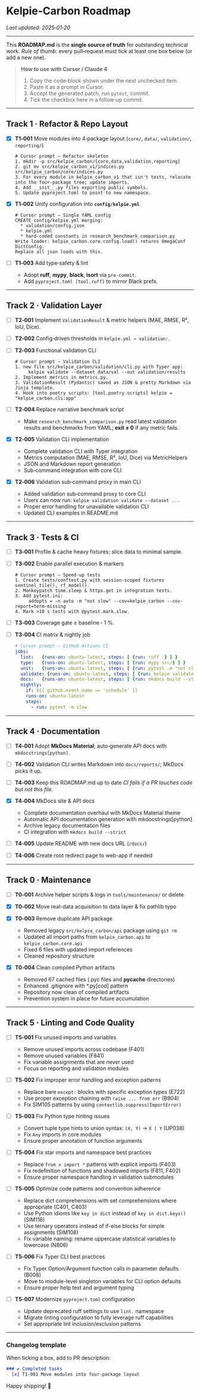 # Kelpie‑Carbon Roadmap
_Last updated: 2025‑01‑20_

---

This **ROADMAP.md** is the **single source of truth** for outstanding technical work.
*Rule of thumb*: every pull‑request must tick at least one box below (or add a new one).

> **How to use with Cursor / Claude 4**
> 1. Copy the code‑block shown under the next unchecked item.
> 2. Paste it as a prompt in Cursor.
> 3. Accept the generated patch, run `pytest`, commit.
> 4. Tick the checkbox here in a follow‑up commit.

---

## Track 1 · Refactor & Repo Layout

- [x] **T1‑001** Move modules into 4‑package layout (`core/`, `data/`, `validation/`, `reporting/`)
  ```text
  # Cursor prompt – Refactor skeleton
  1. mkdir -p src/kelpie_carbon/{core,data,validation,reporting}
  2. git mv src/kelpie_carbon_v1/indices.py src/kelpie_carbon/core/indices.py
  3. For every module in kelpie_carbon_v1 that isn't tests, relocate into the four‑package tree; update imports.
  4. Add __init__.py files exporting public symbols.
  5. Update pyproject.toml to point to new namespace.
  ```

- [x] **T1‑002** Unify configuration into **`config/kelpie.yml`**
  ```text
  # Cursor prompt – Single YAML config
  CREATE config/kelpie.yml merging:
    * validation/config.json
    * kelpie.yml
    * hard‑coded constants in research_benchmark_comparison.py
  Write loader: kelpie_carbon.core.config.load() returns OmegaConf DictConfig.
  Replace all json loads with this.
  ```

- [ ] **T1‑003** Add type‑safety & lint
  * Adopt **ruff**, **mypy**, **black**, **isort** via `pre‑commit`.
  * Add `pyproject.toml [tool.ruff]` to mirror Black prefs.

---

## Track 2 · Validation Layer

- [ ] **T2‑001** Implement `ValidationResult` & metric helpers (MAE, RMSE, R², IoU, Dice).

- [ ] **T2‑002** Config‑driven thresholds in `kelpie.yml → validation:`.

- [ ] **T2‑003** Functional validation CLI
  ```text
  # Cursor prompt – Validation CLI
  1. new file src/kelpie_carbon/validation/cli.py with Typer app:
       kelpie validate --dataset data/val --out validation/results
  2. Implement metrics in metrics.py.
  3. ValidationResult (Pydantic) saved as JSON & pretty Markdown via Jinja template.
  4. Hook into poetry scripts: [tool.poetry.scripts] kelpie = "kelpie_carbon.cli:app"
  ```

- [ ] **T2‑004** Replace narrative benchmark script
  * Make `research_benchmark_comparison.py` read latest validation results
    and benchmarks from YAML; **exit ≠ 0** if any metric fails.

- [x] **T2‑005** Validation CLI implementation
  * Complete validation CLI with Typer integration
  * Metrics computation (MAE, RMSE, R², IoU, Dice) via MetricHelpers
  * JSON and Markdown report generation
  * Sub‑command integration with core CLI

- [x] **T2‑006** Validation sub‑command proxy in main CLI
  * Added validation sub‑command proxy to core CLI
  * Users can now run: `kelpie validation validate --dataset ...`
  * Proper error handling for unavailable validation CLI
  * Updated CLI examples in README.md

---

## Track 3 · Tests & CI

- [ ] **T3‑001** Profile & cache heavy fixtures; slice data to minimal sample.

- [ ] **T3‑002** Enable parallel execution & markers
  ```text
  # Cursor prompt – Speed‑up tests
  1. Create tests/conftest.py with session‑scoped fixtures sentinel_tile(), rf_model().
  2. Monkeypatch time.sleep & httpx.get in integration tests.
  3. Add pytest.ini:
       addopts = -n auto -m "not slow" --cov=kelpie_carbon --cov-report=term-missing
  4. Mark >10 s tests with @pytest.mark.slow.
  ```

- [ ] **T3‑003** Coverage gate ≥ baseline ‑ 1 %.

- [ ] **T3‑004** CI matrix & nightly job
  ```yaml
  # Cursor prompt – GitHub Actions CI
  jobs:
    lint:   {runs-on: ubuntu-latest, steps: [ {run: ruff .} ] }
    type:   {runs-on: ubuntu-latest, steps: [ {run: mypy src/} ] }
    unit:   {runs-on: ubuntu-latest, steps: [ {run: pytest -m "not slow"} ] }
    validate: {runs-on: ubuntu-latest, steps: [ {run: kelpie validate --dataset test_data} ] }
    docs:   {runs-on: ubuntu-latest, steps: [ {run: mkdocs build --strict} ] }
    nightly:
      if: ${{ github.event_name == 'schedule' }}
      runs-on: ubuntu-latest
      steps:
        - run: pytest -m slow
  ```

---

## Track 4 · Documentation

- [ ] **T4‑001** Adopt **MkDocs Material**; auto‑generate API docs with `mkdocstrings[python]`.

- [ ] **T4‑002** Validation CLI writes Markdown into `docs/reports/`; MkDocs picks it up.

- [ ] **T4‑003** Keep this ROADMAP.md up to date
  *CI fails if a PR touches code but not this file.*

- [x] **T4‑004** MkDocs site & API docs
  * Complete documentation overhaul with MkDocs Material theme
  * Automatic API documentation generation with mkdocstrings[python]
  * Archive legacy documentation files
  * CI integration with `mkdocs build --strict`

- [ ] **T4‑005** Update README with new docs URL (`/docs/`)

- [ ] **T4‑006** Create root redirect page to web-app if needed

---

## Track 0 · Maintenance

- [ ] **T0‑001** Archive helper scripts & logs in `tools/maintenance/` or delete

- [x] **T0‑002** Move real-data acquisition to data layer & fix pathlib typo

- [x] **T0‑003** Remove duplicate API package
  * Removed legacy `src/kelpie_carbon/api` package using `git rm`
  * Updated all import paths from `kelpie_carbon.api` to `kelpie_carbon.core.api`
  * Fixed 6 files with updated import references
  * Cleaned repository structure

- [x] **T0‑004** Clean compiled Python artifacts
  * Removed 67 cached files (.pyc files and __pycache__ directories)
  * Enhanced .gitignore with *.py[cod] pattern
  * Repository now clean of compiled artifacts
  * Prevention system in place for future accumulation

---

## Track 5 · Linting and Code Quality

- [ ] **T5‑001** Fix unused imports and variables
  * Remove unused imports across codebase (F401)
  * Remove unused variables (F841)
  * Fix variable assignments that are never used
  * Focus on reporting and validation modules

- [ ] **T5‑002** Fix improper error handling and exception patterns
  * Replace bare `except:` blocks with specific exception types (E722)
  * Use proper exception chaining with `raise ... from err` (B904)
  * Fix SIM105 patterns by using `contextlib.suppress(ImportError)`

- [ ] **T5‑003** Fix Python type hinting issues
  * Convert tuple type hints to union syntax: `(X, Y)` → `X | Y` (UP038)
  * Fix `Any` imports in core modules
  * Ensure proper annotation of function arguments

- [ ] **T5‑004** Fix star imports and namespace best practices
  * Replace `from x import *` patterns with explicit imports (F403)
  * Fix redefinition of functions and shadowed imports (F811, F402)
  * Ensure proper namespace handling in validation submodules

- [ ] **T5‑005** Optimize code patterns and convention adherence
  * Replace dict comprehensions with set comprehensions where appropriate (C401, C403)
  * Use Python idioms like `key in dict` instead of `key in dict.keys()` (SIM118)
  * Use ternary operators instead of if-else blocks for simple assignments (SIM108)
  * Fix variable naming: rename uppercase statistical variables to lowercase (N806)

- [ ] **T5‑006** Fix Typer CLI best practices
  * Fix Typer Option/Argument function calls in parameter defaults (B008)
  * Move to module-level singleton variables for CLI option defaults
  * Ensure proper help text and argument typing

- [ ] **T5‑007** Modernize `pyproject.toml` configuration
  * Update deprecated ruff settings to use `lint.` namespace
  * Migrate linting configuration to fully leverage ruff capabilities
  * Set appropriate lint inclusion/exclusion patterns

---

### Changelog template

When ticking a box, add to PR description:

```markdown
### ✔ Completed tasks
- [x] T1‑001 Move modules into four‑package layout
```

Happy shipping! 🚀

